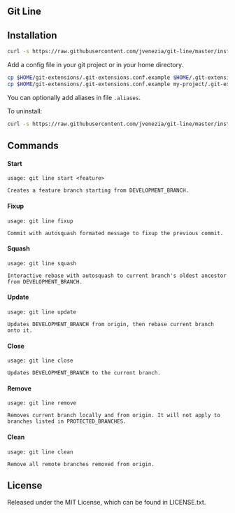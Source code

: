 ## Git Line

## Installation

```bash
curl -s https://raw.githubusercontent.com/jvenezia/git-line/master/installer.sh | bash /dev/stdin install
```

Add a config file in your git project or in your home directory.

```bash
cp $HOME/git-extensions/.git-extensions.conf.example $HOME/.git-extensions.conf
cp $HOME/git-extensions/.git-extensions.conf.example my-project/.git-extensions.conf
```

You can optionally add aliases in file `.aliases`.

To uninstall:

```bash
curl -s https://raw.githubusercontent.com/jvenezia/git-line/master/installer.sh | bash /dev/stdin uninstall
```

## Commands

#### Start

```
usage: git line start <feature>

Creates a feature branch starting from DEVELOPMENT_BRANCH.
```

#### Fixup

```
usage: git line fixup 

Commit with autosquash formated message to fixup the previous commit.
```

#### Squash

```
usage: git line squash 

Interactive rebase with autosquash to current branch's oldest ancestor from DEVELOPMENT_BRANCH.
```

#### Update

```
usage: git line update 

Updates DEVELOPMENT_BRANCH from origin, then rebase current branch onto it.
```

#### Close

```
usage: git line close

Updates DEVELOPMENT_BRANCH to the current branch.
```

#### Remove

```
usage: git line remove

Removes current branch locally and from origin. It will not apply to branches listed in PROTECTED_BRANCHES.
```

#### Clean

```
usage: git line clean

Remove all remote branches removed from origin.
```

## License

Released under the MIT License, which can be found in LICENSE.txt.
